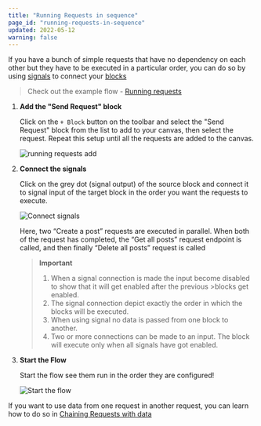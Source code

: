 ```yaml
---
title: "Running Requests in sequence"
page_id: "running-requests-in-sequence"
updated: 2022-05-12
warning: false
---
```


If you have a bunch of simple requests that have no dependency on each other but they have to be executed in a particular order, you can do so by using [signals](/postman-flows/core-concepts/connections/#signals) to connect your [blocks](/postman-flows/core-concepts/blocks/)

> Check out the example flow - [Running requests](https://www.postman.com/postman/workspace/example-flows/flow/6267f9315d367a64e7ba06e5)

1. **Add the "Send Request" block**

   Click on the `+ Block` button on the toolbar and select the "Send Request" block from the list to add to your canvas, then select the request. Repeat this setup until all the requests are added to the canvas.

   ![running requests add](https://assets.postman.com/postman-labs-docs/running-requests/running-add-requests.gif)

2. **Connect the signals**

   Click on the grey dot (signal output) of the source block and connect it to signal input of the target block in the order you want the requests to execute.

   ![Connect signals](https://assets.postman.com/postman-labs-docs/running-requests/running-connect-signals.gif)

   Here, two “Create a post” requests are executed in parallel. When both of the request has completed, the “Get all posts” request endpoint is called, and then finally “Delete all posts” request is called

   > **Important**
   >
   > 1. When a signal connection is made the input become disabled to show that it will get enabled after the previous >blocks get enabled.
   > 2. The signal connection depict exactly the order in which the blocks will be executed.
   > 3. When using signal no data is passed from one block to another.
   > 4. Two or more connections can be made to an input. The block will execute only when all signals have got enabled.

3. **Start the Flow**

   Start the flow see them run in the order they are configured!

   ![Start the flow](https://assets.postman.com/postman-labs-docs/running-requests/running-run-with-signals.gif)

If you want to use data from one request in another request, you can learn how to do so in [Chaining Requests with data](/postman-flows/getting-started/chaining-requests-with-data/)
